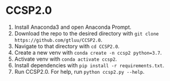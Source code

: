 # CCSP2.0

1. Install Anaconda3 and open Anaconda Prompt.
2. Download the repo to the desired directory with `git clone https://github.com/gtluu/CCSP2.0`.
3. Navigate to that directory with `cd CCSP2.0`.
4. Create a new venv with `conda create -n ccsp2 python=3.7`.
5. Activate venv with `conda activate ccsp2`.
6. Install dependencies with `pip install -r requirements.txt`.
7. Run CCSP2.0. For help, run `python ccsp2.py --help`.
